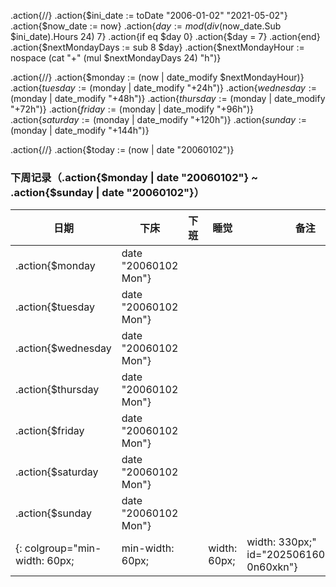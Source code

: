 .action{/*<!-- 计算下周日期范围 -->*/}
.action{$ini_date := toDate "2006-01-02" "2021-05-02"}
.action{$now_date := now}
.action{$day := mod (div ($now_date.Sub $ini_date).Hours 24) 7}
.action{if eq $day 0}
.action{$day = 7}
.action{end}
.action{$nextMondayDays := sub 8 $day}
.action{$nextMondayHour := nospace (cat "+" (mul $nextMondayDays 24) "h")}

.action{/*<!-- 计算下周每一天的日期 -->*/}
.action{$monday := (now | date_modify $nextMondayHour)}
.action{$tuesday := ($monday | date_modify "+24h")}
.action{$wednesday := ($monday | date_modify "+48h")}
.action{$thursday := ($monday | date_modify "+72h")}
.action{$friday := ($monday | date_modify "+96h")}
.action{$saturday := ($monday | date_modify "+120h")}
.action{$sunday := ($monday | date_modify "+144h")}

.action{/*<!-- 获取今天的日期用于标记 -->*/}
.action{$today := (now | date "20060102")}

### 下周记录（.action{$monday | date "20060102"} ~ .action{$sunday | date "20060102"}）

|日期|下床|下班|睡觉|备注|
| ----------| -------| -------| ------| ----------------------------------------------------------------------------------------------------------|
| .action{$monday               | date "20060102 Mon"} |                |                                             |  | |
| .action{$tuesday              | date "20060102 Mon"} |                |                                             |  | |
| .action{$wednesday            | date "20060102 Mon"} |                |                                             |  | |
| .action{$thursday             | date "20060102 Mon"} |                |                                             |  | |
| .action{$friday               | date "20060102 Mon"} |                |                                             |  | |
| .action{$saturday             | date "20060102 Mon"} |                |                                             |  | |
| .action{$sunday               | date "20060102 Mon"} |                |                                             |  | | 
{: colgroup="min-width: 60px;|min-width: 60px;||width: 60px;|width: 330px;" id="20250616003340-0n60xkn"}